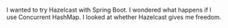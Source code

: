 I wanted to try Hazelcast with Spring Boot. I wondered what happens if I use Concurrent HashMap. I looked at whether Hazelcast gives me freedom.